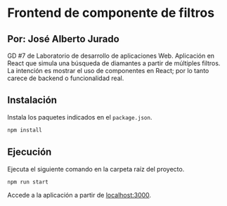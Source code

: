  # Frontend de componente de filtros
 ## Por: José Alberto Jurado
 
 GD #7 de Laboratorio de desarrollo de aplicaciones Web.
 Aplicación en React que simula una búsqueda de diamantes
  a partir de múltiples filtros. La intención es mostrar
  el uso de componentes en React; por lo tanto carece de
  backend o funcionalidad real.
 
 
 ## Instalación
 
 Instala los paquetes indicados en el `package.json`.
 
 ```bash
 npm install
 ```
 
 ## Ejecución
 
 Ejecuta el siguiente comando en la carpeta raíz del proyecto.
 
 ```
 npm run start
 ```
 
 Accede a la aplicación a partir de [localhost:3000](http://localhost:3000/).